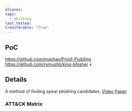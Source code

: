 ```yaml
---
aliases: 
tags:
  - phishing
last_tested: 
transferable: "True"
---
```



## **PoC**
https://github.com/moohax/Proof-Pudding 
https://github.com/rsmusllp/king-phisher 
x
## **Details**
A method of finding spear phishing candidates. 
[Video]()
[Paper](https://warroom.rsmus.com/socially-susceptible/) 
### ATT&CK Matrix